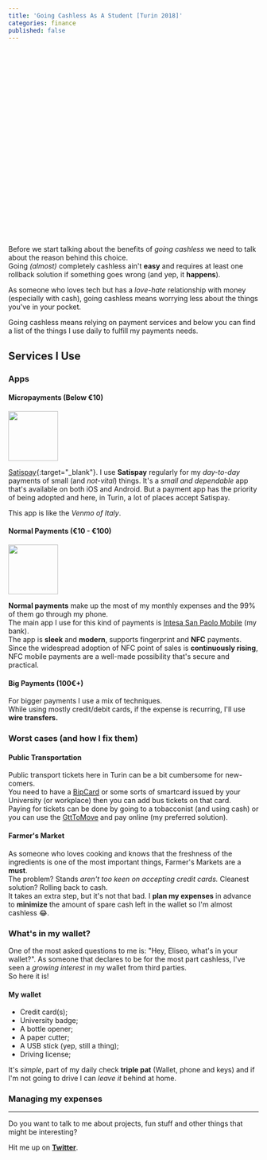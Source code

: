 ```yaml
---
title: 'Going Cashless As A Student [Turin 2018]'
categories: finance
published: false
---
```

<!--![](/assets/static/posts/2018-12-22-going_cashless_as_a_student/paymentshero.jpg)-->

<div style="background-image: url(/assets/static/posts/2018-12-22-going_cashless_as_a_student/paymentshero.jpg); background-size: cover; background-position: center; width: 100vw;
position: relative;
min-height: 380px;
left: 50%;
right: 50%;
margin-left: -50vw;
margin-right: -50vw;"></div>

Before we start talking about the benefits of _going cashless_ we need to talk about the reason behind this choice.  
Going _(almost)_ completely cashless ain't __easy__ and requires at least one rollback solution if something goes wrong (and yep, it __happens__).

As someone who loves tech but has a _love-hate_ relationship with money (especially with cash), going cashless means worrying less about the things you've in your pocket.

Going cashless means relying on payment services and below you can find a list of the things I use daily to fulfill my payments needs.

## Services I Use

### Apps

#### Micropayments (Below €10)
<img src="https://lh3.googleusercontent.com/GVfRs1866eQnPDaSktJNQSSAaVPiKM9X_o2PFARerSAVkMl-BiP20lHQY9zMiF6Sj0I=s360-rw" style="width: 100px; display: inline;"/>  

[Satispay](http://satispay.it){:target="_blank"}. 
I use **Satispay** regularly for my _day-to-day_ payments of small (and _not-vital_) things. 
It's a _small and dependable_ app that's available on both iOS and Android. 
But a payment app has the priority of being adopted and here, in Turin, a lot of places accept Satispay.

This app is like the _Venmo of Italy_.

#### Normal Payments (€10 - €100)
<img src="https://lh3.googleusercontent.com/E21ns8ZOS6wRk6CgX-GR02QBmUydHJYXrEVbrCJu7QOA6wu66FOAFcPTi73Lt4McPa4v=s360-rw" style="width: 100px; display: inline;"/>

**Normal payments** make up the most of my monthly expenses and the 99% of them go through my phone.  
The main app I use for this kind of payments is [Intesa San Paolo Mobile](https://www.intesasanpaolo.com/) (my bank).  
The app is **sleek** and **modern**, supports fingerprint and **NFC** payments.  
Since the widespread adoption of NFC point of sales is **continuously rising**, NFC mobile payments are a well-made possibility that's secure and practical.

#### Big Payments (100€+)
For bigger payments I use a mix of techniques.  
While using mostly credit/debit cards, if the expense is recurring, I'll use **wire transfers.**

### Worst cases (and how I fix them)

#### Public Transportation
Public transport tickets here in Turin can be a bit cumbersome for new-comers.  
You need to have a [BipCard](https://bip.piemonte.it/carta-bip-cose-e-come-funziona/) or some sorts of smartcard issued by your University (or workplace) then you can add bus tickets on that card.  
Paying for tickets can be done by going to a tobacconist (and using cash) or you can use the [GttToMove](https://play.google.com/store/apps/details?id=it.to.gtt.tomove) and pay online (my preferred solution).

#### Farmer's Market
As someone who loves cooking and knows that the freshness of the ingredients is one of the most important things, Farmer's Markets are a **must**.  
The problem? Stands *aren't too keen on accepting credit cards.*
Cleanest solution? Rolling back to cash.  
It takes an extra step, but it's not that bad. I **plan my expenses** in advance to **minimize** the amount of spare cash left in the wallet so I'm almost cashless 😂.

### What's in my wallet?
One of the most asked questions to me is: "Hey, Eliseo, what's in your wallet?".
As someone that declares to be for the most part cashless, I've seen a _growing interest_ in my wallet from third parties.  
So here it is!

#### My wallet
- Credit card(s);
- University badge;
- A bottle opener;
- A paper cutter;
- A USB stick (yep, still a thing);
- Driving license;

It's *simple*, part of my daily check **triple pat** (Wallet, phone and keys) and if I'm not going to drive I can _leave it_ behind at home.

### Managing my expenses

___ 

Do you want to talk to me about projects, fun stuff and other things that might be interesting?

Hit me up on [**Twitter**](http://twitter.com/eliseomartelli).
